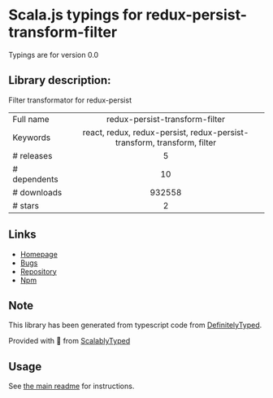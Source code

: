 
# Scala.js typings for redux-persist-transform-filter

Typings are for version 0.0

## Library description:
Filter transformator for redux-persist

|                    |                 |
| ------------------ | :-------------: |
| Full name          | redux-persist-transform-filter |
| Keywords           | react, redux, redux-persist, redux-persist-transform, transform, filter |
| # releases         | 5 |
| # dependents       | 10 |
| # downloads        | 932558 |
| # stars            | 2 |

## Links
- [Homepage](https://github.com/edy/redux-persist-transform-filter#readme)
- [Bugs](https://github.com/edy/redux-persist-transform-filter/issues)
- [Repository](https://github.com/edy/redux-persist-transform-filter)
- [Npm](https://www.npmjs.com/package/redux-persist-transform-filter)
    


## Note
This library has been generated from typescript code from [DefinitelyTyped](https://definitelytyped.org).

Provided with :purple_heart: from [ScalablyTyped](https://github.com/oyvindberg/ScalablyTyped)

## Usage
See [the main readme](../../readme.md) for instructions.


